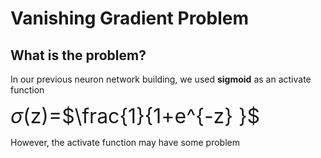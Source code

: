 # Vanishing Gradient Problem

## What is the problem?

In our previous neuron network building, we used **sigmoid** as an activate function 

<font size='6'>$\sigma$(z)=$\frac{1}{1+e^{-z} }$</font>

However, the activate function may have some problem
